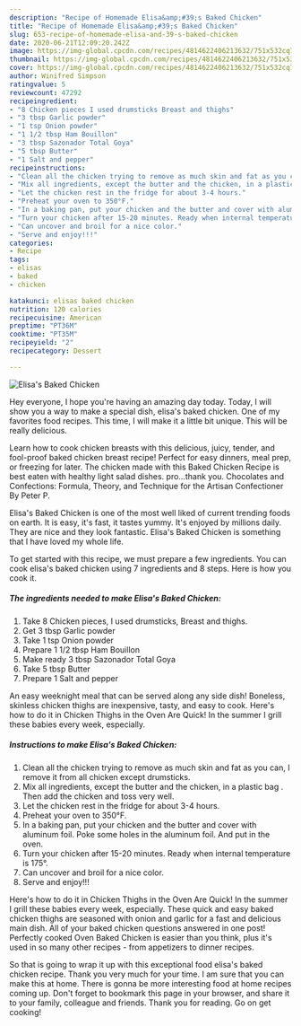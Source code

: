 ```yaml
---
description: "Recipe of Homemade Elisa&amp;#39;s Baked Chicken"
title: "Recipe of Homemade Elisa&amp;#39;s Baked Chicken"
slug: 653-recipe-of-homemade-elisa-and-39-s-baked-chicken
date: 2020-06-21T12:09:20.242Z
image: https://img-global.cpcdn.com/recipes/4814622406213632/751x532cq70/elisas-baked-chicken-recipe-main-photo.jpg
thumbnail: https://img-global.cpcdn.com/recipes/4814622406213632/751x532cq70/elisas-baked-chicken-recipe-main-photo.jpg
cover: https://img-global.cpcdn.com/recipes/4814622406213632/751x532cq70/elisas-baked-chicken-recipe-main-photo.jpg
author: Winifred Simpson
ratingvalue: 5
reviewcount: 47292
recipeingredient:
- "8 Chicken pieces I used drumsticks Breast and thighs"
- "3 tbsp Garlic powder"
- "1 tsp Onion powder"
- "1 1/2 tbsp Ham Bouillon"
- "3 tbsp Sazonador Total Goya"
- "5 tbsp Butter"
- "1 Salt and pepper"
recipeinstructions:
- "Clean all the chicken trying to remove as much skin and fat as you can, I remove it from all chicken except drumsticks."
- "Mix all ingredients, except the butter and the chicken, in a plastic bag . Then add the chicken and toss very well."
- "Let the chicken rest in the fridge for about 3-4 hours."
- "Preheat your oven to 350°F."
- "In a baking pan, put your chicken and the butter and cover with aluminum foil. Poke some holes in the aluminum foil. And put in the oven."
- "Turn your chicken after 15-20 minutes. Ready when internal temperature is 175°."
- "Can uncover and broil for a nice color."
- "Serve and enjoy!!!"
categories:
- Recipe
tags:
- elisas
- baked
- chicken

katakunci: elisas baked chicken 
nutrition: 120 calories
recipecuisine: American
preptime: "PT36M"
cooktime: "PT35M"
recipeyield: "2"
recipecategory: Dessert

---
```



![Elisa&#39;s Baked Chicken](https://img-global.cpcdn.com/recipes/4814622406213632/751x532cq70/elisas-baked-chicken-recipe-main-photo.jpg)

Hey everyone, I hope you're having an amazing day today. Today, I will show you a way to make a special dish, elisa&#39;s baked chicken. One of my favorites food recipes. This time, I will make it a little bit unique. This will be really delicious.

Learn how to cook chicken breasts with this delicious, juicy, tender, and fool-proof baked chicken breast recipe! Perfect for easy dinners, meal prep, or freezing for later. The chicken made with this Baked Chicken Recipe is best eaten with healthy light salad dishes. pro…thank you. Chocolates and Confections: Formula, Theory, and Technique for the Artisan Confectioner By Peter P.

Elisa&#39;s Baked Chicken is one of the most well liked of current trending foods on earth. It is easy, it's fast, it tastes yummy. It's enjoyed by millions daily. They are nice and they look fantastic. Elisa&#39;s Baked Chicken is something that I have loved my whole life.


To get started with this recipe, we must prepare a few ingredients. You can cook elisa&#39;s baked chicken using 7 ingredients and 8 steps. Here is how you cook it.

<!--inarticleads1-->

##### The ingredients needed to make Elisa&#39;s Baked Chicken:

1. Take 8 Chicken pieces, I used drumsticks, Breast and thighs.
1. Get 3 tbsp Garlic powder
1. Take 1 tsp Onion powder
1. Prepare 1 1/2 tbsp Ham Bouillon
1. Make ready 3 tbsp Sazonador Total Goya
1. Take 5 tbsp Butter
1. Prepare 1 Salt and pepper


An easy weeknight meal that can be served along any side dish! Boneless, skinless chicken thighs are inexpensive, tasty, and easy to cook. Here&#39;s how to do it in Chicken Thighs in the Oven Are Quick! In the summer I grill these babies every week, especially. 

<!--inarticleads2-->

##### Instructions to make Elisa&#39;s Baked Chicken:

1. Clean all the chicken trying to remove as much skin and fat as you can, I remove it from all chicken except drumsticks.
1. Mix all ingredients, except the butter and the chicken, in a plastic bag . Then add the chicken and toss very well.
1. Let the chicken rest in the fridge for about 3-4 hours.
1. Preheat your oven to 350°F.
1. In a baking pan, put your chicken and the butter and cover with aluminum foil. Poke some holes in the aluminum foil. And put in the oven.
1. Turn your chicken after 15-20 minutes. Ready when internal temperature is 175°.
1. Can uncover and broil for a nice color.
1. Serve and enjoy!!!


Here&#39;s how to do it in Chicken Thighs in the Oven Are Quick! In the summer I grill these babies every week, especially. These quick and easy baked chicken thighs are seasoned with onion and garlic for a fast and delicious main dish. All of your baked chicken questions answered in one post! Perfectly cooked Oven Baked Chicken is easier than you think, plus it&#39;s used in so many other recipes - from appetizers to dinner recipes. 

So that is going to wrap it up with this exceptional food elisa&#39;s baked chicken recipe. Thank you very much for your time. I am sure that you can make this at home. There is gonna be more interesting food at home recipes coming up. Don't forget to bookmark this page in your browser, and share it to your family, colleague and friends. Thank you for reading. Go on get cooking!
